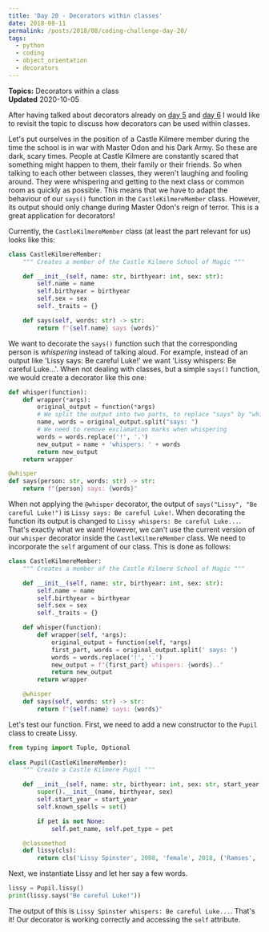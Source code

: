 ```yaml
---
title: 'Day 20 - Decorators within classes'
date: 2018-08-11
permalink: /posts/2018/08/coding-challenge-day-20/
tags:
  - python
  - coding
  - object_orientation
  - decorators
---
```


**Topics:** Decorators within a class     
**Updated** 2020-10-05     
    
After having talked about decorators already on [day 5](http://www.alpopkes.com/posts/2018/07/coding-challenge-day-5/) and [day 6](http://www.alpopkes.com/posts/2018/07/coding-challenge-day-6/) I would like to revisit the topic to discuss how decorators can be used within classes. 

Let's put ourselves in the position of a Castle Kilmere member during the time the school is in war with Master Odon and his Dark Army. So these are dark, scary times. People at Castle Kilmere are constantly scared that something might happen to them, their family or their friends. So when talking to each other between classes, they weren't laughing and fooling around. They were whispering and getting to the next class or common room as quickly as possible. This means that we have to adapt the behaviour of our `says()` function in the `CastleKilmereMember` class. However, its output should only change during Master Odon's reign of terror. This is a great application for decorators!

Currently, the `CastleKilmereMember` class (at least the part relevant for us) looks like this:

```python
class CastleKilmereMember:
    """ Creates a member of the Castle Kilmere School of Magic """

    def __init__(self, name: str, birthyear: int, sex: str):
        self.name = name
        self.birthyear = birthyear
        self.sex = sex
        self._traits = {}

    def says(self, words: str) -> str:
        return f"{self.name} says {words}"
```

We want to decorate the `says()` function such that the corresponding person is *whispering* instead of talking aloud. For example, instead of an output like 'Lissy says: Be careful Luke!' we want 'Lissy whispers: Be careful Luke...'. When not dealing with classes, but a simple `says()` function, we would create a decorator like this one:

```python
def whisper(function):
    def wrapper(*args):
        original_output = function(*args)
        # We split the output into two parts, to replace "says" by "whispers"
        name, words = original_output.split("says: ")
        # We need to remove exclamation marks when whispering
        words = words.replace('!', '.')
        new_output = name + 'whispers: ' + words
        return new_output
    return wrapper

@whisper
def says(person: str, words: str) -> str:
    return f"{person} says: {words}"
```

When not applying the `@whisper` decorator, the output of `says("Lissy", "Be careful Luke!")` is `Lissy says: Be careful Luke!`. When decorating the function its output is changed to `Lissy whispers: Be careful Luke...`. That's exactly what we want! However, we can't use the current version of our `whisper` decorator inside the `CastleKilmereMember` class. We need to incorporate the `self` argument of our class. This is done as follows: 

```python
class CastleKilmereMember:
    """ Creates a member of the Castle Kilmere School of Magic """

    def __init__(self, name: str, birthyear: int, sex: str):
        self.name = name
        self.birthyear = birthyear
        self.sex = sex
        self._traits = {}

    def whisper(function):
        def wrapper(self, *args):
            original_output = function(self, *args)
            first_part, words = original_output.split(' says: ')
            words = words.replace('!', '.')
            new_output = f"{first_part} whispers: {words}.."
            return new_output
        return wrapper

    @whisper
    def says(self, words: str) -> str:
        return f"{self.name} says: {words}"
```

Let's test our function. First, we need to add a new constructor to the `Pupil` class to create Lissy.

```python
from typing import Tuple, Optional 
   
class Pupil(CastleKilmereMember):
    """ Create a Castle Kilmere Pupil """

    def __init__(self, name: str, birthyear: int, sex: str, start_year: int, pet: Optional[Tuple[str, str]] = None):
        super().__init__(name, birthyear, sex)
        self.start_year = start_year
        self.known_spells = set()

        if pet is not None:
            self.pet_name, self.pet_type = pet

    @classmethod
    def lissy(cls):
        return cls('Lissy Spinster', 2008, 'female', 2018, ('Ramses', 'cat'))
```

Next, we instantiate Lissy and let her say a few words.

```python
lissy = Pupil.lissy()
print(lissy.says("Be careful Luke!"))
```

The output of this is `Lissy Spinster whispers: Be careful Luke...`. That's it! Our decorator is working correctly and accessing the `self` attribute.
